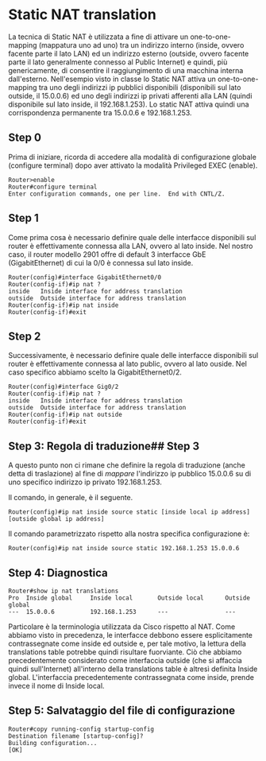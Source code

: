 # Static NAT translation

La tecnica di Static NAT è utilizzata a fine di attivare un one-to-one-mapping (mappatura uno ad uno) tra un indirizzo interno (inside, ovvero facente parte il lato LAN) ed un indirizzo esterno (outside, ovvero facente parte il lato generalmente connesso al Public Internet) e quindi, più genericamente, di consentire il raggiungimento di una macchina interna dall'esterno.
Nell'esempio visto in classe lo Static NAT attiva un one-to-one-mapping tra uno degli indirizzi ip pubblici disponibili (disponibili sul lato outside, il 15.0.0.6) ed uno degli indirizzi ip privati afferenti alla LAN (quindi disponibile sul lato inside, il 192.168.1.253).
Lo static NAT attiva quindi una corrispondenza permanente tra 15.0.0.6 e 192.168.1.253.

## Step 0

Prima di iniziare, ricorda di accedere alla modalità di configurazione globale (configure terminal) dopo aver attivato la modalità Privileged EXEC (enable).

    Router>enable
    Router#configure terminal
    Enter configuration commands, one per line.  End with CNTL/Z.

## Step 1

Come prima cosa è necessario definire quale delle interfacce disponibili sul router è effettivamente connessa alla LAN, ovvero al lato inside.
Nel nostro caso, il router modello 2901 offre di default 3 interfacce GbE (GigabitEthernet) di cui la 0/0 è connessa sul lato inside.

    Router(config)#interface GigabitEthernet0/0
    Router(config-if)#ip nat ?
    inside   Inside interface for address translation
    outside  Outside interface for address translation
    Router(config-if)#ip nat inside
    Router(config-if)#exit

## Step 2

Successivamente, è necessario definire quale delle interfacce disponibili sul router è effettivamente connessa al lato public, ovvero al lato ouside. Nel caso specifico abbiamo scelto la GigabitEthernet0/2.

    Router(config)#interface Gig0/2
    Router(config-if)#ip nat ?
    inside   Inside interface for address translation
    outside  Outside interface for address translation
    Router(config-if)#ip nat outside
    Router(config-if)#exit

## Step 3: Regola di traduzione## Step 3

A questo punto non ci rimane che definire la regola di traduzione (anche detta di traslazione) al fine di *mappare* l'indirizzo ip pubblico 15.0.0.6 su di uno specifico indirizzo ip privato 192.168.1.253.

Il comando, in generale, è il seguente.

    Router(config)#ip nat inside source static [inside local ip address] [outside global ip address]

Il comando parametrizzato rispetto alla nostra specifica configurazione è:

    Router(config)#ip nat inside source static 192.168.1.253 15.0.0.6

## Step 4: Diagnostica

    Router#show ip nat translations
    Pro  Inside global     Inside local       Outside local      Outside global
    ---  15.0.0.6          192.168.1.253      ---                ---

Particolare è la terminologia utilizzata da Cisco rispetto al NAT. Come abbiamo visto in precedenza, le interfacce debbono essere esplicitamente contrassegnate come inside ed outside e, per tale motivo, la lettura della translations table potrebbe quindi risultare fuorviante. Ciò che abbiamo precedentemente considerato come interfaccia outside (che si affaccia quindi sull'Internet) all'interno della translations table è altresì definita Inside global. L'interfaccia precedentemente contrassegnata come inside, prende invece il nome di Inside local.

## Step 5: Salvataggio del file di configurazione

    Router#copy running-config startup-config
    Destination filename [startup-config]?
    Building configuration...
    [OK]
